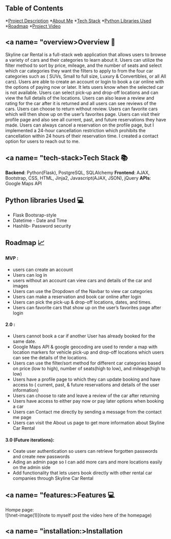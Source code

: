 ## Table of Contents
*[Project Description](#project-description)
*[About Me](#about-me)
*[Tech Stack](#tech-stack)
*[Python Libraries Used](#python-libraries-used)
*[Roadmap](#roadmap)
*[Project Video](#project-video)
 
 
## <a name= "overview><a>Overview 🌼
 
Skyline car Rental is a full-stack web application that allows users to browse a variety of cars and their categories to learn about it. Users can utilize the filter method to sort by price, mileage, and the number of seats and select which car categories they want the filters to apply to from the four car categories such as ( SUVs, Small to full size, Luxury & Convertibles, or all All cars). Users are able to create an account or login to book a car online with the options of paying now or later. It lets users know when the selected car is not available. Users can select pick-up and drop-off locations and can view the full details of the locations. Users can also leave a review and rating for the car after it is returned and all users can see reviews of the cars. Users can choose to return without review. Users can favorite cars which will then show up on the user’s favorites page. Users can visit their profile page and also see all current, past, and future reservations they have made. Users can always cancel a reservation on the profile page, but I implemented a 24-hour cancellation restriction which prohibits the cancellation within 24 hours of their reservation time. I created a contact option for users to reach out to me.
 
 
## <a name= "tech-stack><a>Tech Stack 📚
 
 
**Backend**: Python(Flask), PostgreSQL, SQLAlchemy
**Frontend**: AJAX, Bootstrap, CSS, HTML, Jinja2, Javascript(AJAX, JSON), jQuery
**APIs**: Google Maps API
 
## <a name="python-libraries-used"><a>Python libraries Used 💻
 
- Flask Bootsrap-style
- Datetime - Date and Time
- Hashlib- Password security
 
 
## <a name="roadmap"><a>Roadmap 📈
 
#### MVP :
- users can create an account
- Users can log in
- users without an account can view cars and details of the car and images
- Users can use the Dropdown of the Navbar to view car categories
- Users can make a reservation and book car online after login
- Users can pick the pick-up & drop-off locations, dates, and times.
- Users can favorite cars that show up on the user’s favorites page after login
 
 
#### 2.0 :
- Users cannot book a car if another User has already booked for the same date.
- Google Maps API & google geocoding are used to render a map with location markers for vehicle pick-up and drop-off locations which users can see the details of the locations.
- Users can use the filter/sort method for different car categories based on price (low to high), number of seats(high to low), and mileage(high to low)
- Users have a profile page to which they can update booking and have access to ( current, past, & future reservations and details of the user information)
- Users can choose to rate and leave a review of the car after returning
- Users have access to either pay now or pay later options when booking a car
- Users can Contact me directly by sending a message from the contact me page
- Users can visit the About us page to get more information about Skyline Car Rental
 
 
#### 3.0 (Future iterations):
- Ceate user authentication so users can retrieve forgotten passwords and create new passwords
- Ading an admin page so I can add more cars and more locations easily on the admin side
- Add functionality that lets users book directly with other rental car companies through Skyline Car Rental
 
## <a name= "features:><a>Features :computer:
 
Hompe page: <br>
![hnet-image(1)](note to myself post the video here of the homepage)<br>
 
 
 
## <a name= "installation:><a>Installation
 
 

